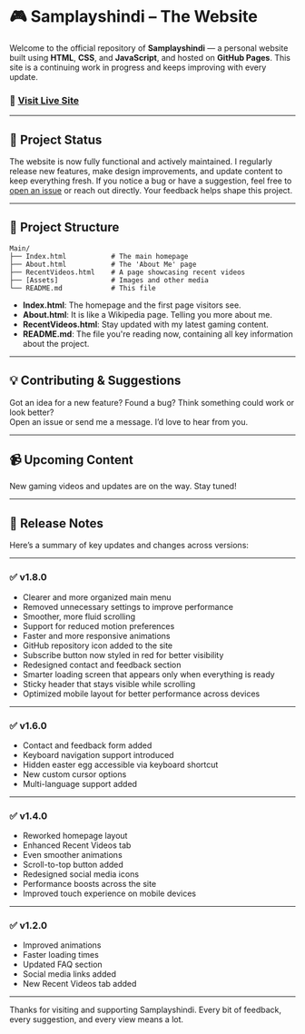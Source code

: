 # 🎮 Samplayshindi – The Website

Welcome to the official repository of **Samplayshindi** — a personal website built using **HTML**, **CSS**, and **JavaScript**, and hosted on **GitHub Pages**. This site is a continuing work in progress and keeps improving with every update.

### 🔗 [Visit Live Site](https://samplayshindi.github.io/Main/Index.html)

---

## 🚧 Project Status

The website is now fully functional and actively maintained. I regularly release new features, make design improvements, and update content to keep everything fresh. If you notice a bug or have a suggestion, feel free to [open an issue](https://github.com/samplayshindi/Main/issues) or reach out directly. Your feedback helps shape this project.

---

## 📁 Project Structure

```
Main/
├── Index.html           # The main homepage
├── About.html           # The 'About Me' page
├── RecentVideos.html    # A page showcasing recent videos
├── [Assets]             # Images and other media
└── README.md            # This file
```

- **Index.html**: The homepage and the first page visitors see.  
- **About.html**: It is like a Wikipedia page. Telling you more about me.
- **RecentVideos.html**: Stay updated with my latest gaming content.
- **README.md**: The file you're reading now, containing all key information about the project.

---

## 💡 Contributing & Suggestions

Got an idea for a new feature? Found a bug? Think something could work or look better?  
Open an issue or send me a message. I’d love to hear from you.

---

## 📹 Upcoming Content

New gaming videos and updates are on the way. Stay tuned!

---

## 🧾 Release Notes

Here’s a summary of key updates and changes across versions:

---

### ✅ v1.8.0  
- Clearer and more organized main menu  
- Removed unnecessary settings to improve performance  
- Smoother, more fluid scrolling  
- Support for reduced motion preferences  
- Faster and more responsive animations  
- GitHub repository icon added to the site  
- Subscribe button now styled in red for better visibility  
- Redesigned contact and feedback section  
- Smarter loading screen that appears only when everything is ready  
- Sticky header that stays visible while scrolling  
- Optimized mobile layout for better performance across devices

---

### ✅ v1.6.0  
- Contact and feedback form added  
- Keyboard navigation support introduced  
- Hidden easter egg accessible via keyboard shortcut  
- New custom cursor options  
- Multi-language support added

---

### ✅ v1.4.0  
- Reworked homepage layout  
- Enhanced Recent Videos tab  
- Even smoother animations  
- Scroll-to-top button added  
- Redesigned social media icons  
- Performance boosts across the site  
- Improved touch experience on mobile devices

---

### ✅ v1.2.0  
- Improved animations  
- Faster loading times  
- Updated FAQ section  
- Social media links added  
- New Recent Videos tab added

---

Thanks for visiting and supporting Samplayshindi. Every bit of feedback, every suggestion, and every view means a lot.
